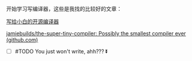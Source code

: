 开始学习写编译器，这些是我找的比较好的文章：

[写给小白的开源编译器](https://www.cnblogs.com/xueweihan/p/16283249.html)

[jamiebuilds/the-super-tiny-compiler: Possibly the smallest compiler ever (github.com)](https://github.com/jamiebuilds/the-super-tiny-compiler)

- [ ] #TODO You just won't write, ahh??? ⏬